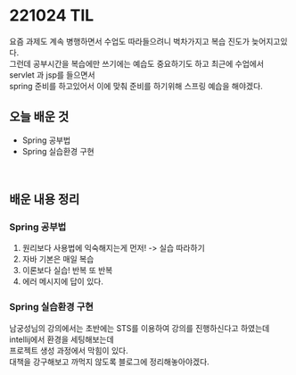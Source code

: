 # 221024 TIL
요즘 과제도 계속 병행하면서 수업도 따라들으려니 벅차가지고 복습 진도가 늦어지고있다. <br/>
그런데 공부시간을 복습에만 쓰기에는 예습도 중요하기도 하고 최근에 수업에서 servlet 과 jsp를 들으면서 <br/>
spring 준비를 하고있어서 이에 맞춰 준비를 하기위해 스프링 예습을 해야겠다.<br/>

## 오늘 배운 것
- Spring 공부법
- Spring 실습환경 구현
<br/>

## 배운 내용 정리

### Spring 공부법
1. 원리보다 사용법에 익숙해지는게 먼저!
-> 실습 따라하기
2. 자바 기본은 매일 복습
3. 이론보다 실습! 반복 또 반복
4. 에러 메시지에 답이 있다.

### Spring 실습환경 구현
남궁성님의 강의에서는 초반에는 STS를 이용하여 강의를 진행하신다고 하였는데 intellij에서 환경을 세팅해보는데 <br/>
프로젝트 생성 과정에서 막힘이 있다. <br/>
대책을 강구해보고 까먹지 않도록 블로그에 정리해놓아야겠다.

